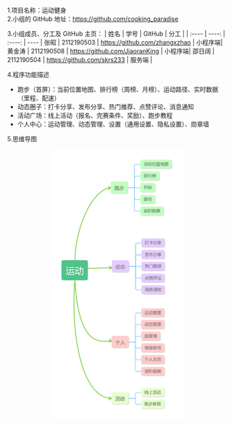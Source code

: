 1.项目名称：运动健身  
2.小组的 GitHub 地址：https://github.com/cooking_paradise

3.小组成员、分工及 GitHub 主页：
| 姓名 | 学号 |  GitHub | 分工 |
| :---- | ----: | :----: | ---- |
张昭 | 2112190503 | https://github.com/zhangxzhao | 小程序端|
黄金涛 | 2112190508 | https://github.com/JiaoranKing | 小程序端|
邵日阔 | 2112190504 | https://github.com/skrs233 | 服务端 |

4.程序功能描述
+ 跑步（首屏）：当前位置地图、排行榜（周榜、月榜）、运动路径、实时数据（里程、配速）                                  
+ 动态圈子：打卡分享、发布分享、热门推荐、点赞评论、消息通知         
+ 活动广场：线上活动（报名、完赛条件、奖励）、跑步教程                      
+ 个人中心：运动管理、动态管理、设置（通用设置、隐私设置）、勋章墙                      


5.思维导图
<div align="center">
<img src=image.png width=60% alt="思维导图"> 
</div>
